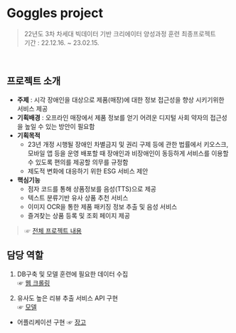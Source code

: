# Goggles project
> 22년도 3차 차세대 빅데이터 기반 크리에이터 양성과정 훈련 최종프로젝트<br>
> 기간 : 22.12.16. ~ 23.02.15.
<br>

## 프로젝트 소개

- **주제** : 시각 장애인을 대상으로 제품(매장)에 대한 정보 접근성을 향상 시키기위한 서비스 제공
- **기획배경** : 오프라인 매장에서 제품 정보를 얻기 어려운 디지털 사회 약자의 접근성을 높일 수 있는 방안이 필요함
- **기획목적** <br>
  - 23년 개정 시행될 장애인 차별금지 및 권리 구제 등에 관한 법률에서 키오스크, 모바일 앱 등을 운영 배포할 때 장애인과 비장애인이 동등하게 서비스를 이용할 수 있도록 편의를 제공할 의무를 규정함<br>
  - 제도적 변화에 대응하기 위한 ESG 서비스 제안
- **핵심기능**
  - 점자 코드를 통해 상품정보를 음성(TTS)으로 제공
  - 텍스트 분류기반 유사 상품 추천 서비스
  - 이미지 OCR을 통한 제품 패키징 정보 추출 및 음성 서비스
  - 즐겨찾는 상품 등록 및 조회 페이지 제공<br>
> ☞ [전체 프로젝트 내용](https://github.com/Rudadak/FinalProject "루다닥")

## 담당 역할
1. DB구축 및 모델 훈련에 필요한 데이터 수집 <br>
☞ [웹 크롤링](https://github.com/xhdixhfl/Goggles_project/tree/main/crawling "crawling")

2. 유사도 높은 리뷰 추출 서비스 API 구현 <br>
☞ [모델](https://github.com/xhdixhfl/Goggles_project/tree/main/model "model")
+ 어플리케이션 구현    ☞ [장고](https://github.com/xhdixhfl/Goggles_project/tree/main/django "django")
